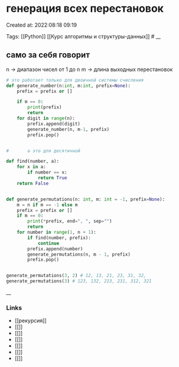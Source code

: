 # генерация всех перестановок

Created at: 2022:08:18 09:19

Tags: [[Python]] [[Курс алгоритмы и структуры-данных]]    #
__ 

## само за себя говорит


n -> диапазон чисел от 1 до n
m -> длина выходных перестановок

``` python 
# это работает только для двоичной системы счисления
def generate_number(n:int, m:int, prefix=None):
	prefix = prefix or []

	if m == 0:
		print(prefix)
		return
	for digit in range(n):
		prefix.append(digit)
		generate_number(n, m-1, prefix)
		prefix.pop()


#       а это для десятичной

def find(number, a):
    for x in a:
        if number == x:
            return True
    return False


def generate_permutations(n: int, m: int = -1, prefix=None):
    m = n if m == -1 else m
    prefix = prefix or []
    if m == 0:
        print(*prefix, end=", ", sep="")
        return
    for number in range(1, n + 1):
        if find(number, prefix):
            continue
        prefix.append(number)
        generate_permutations(n, m - 1, prefix)
        prefix.pop()


generate_permutations(3, 2) # 12, 13, 21, 23, 31, 32,
generate_permutations(3) # 123, 132, 213, 231, 312, 321

```

__

### Links

- [[рекурсия]]
- [[]]
- [[]]
- [[]]
- [[]]
- [[]]
- [[]]